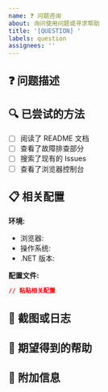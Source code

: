 ```yaml
---
name: ❓ 问题咨询
about: 询问使用问题或寻求帮助
title: '[QUESTION] '
labels: question
assignees: ''
---
```


## ❓ 问题描述
<!-- 清晰地描述你的问题 -->

## 🔍 已尝试的方法
<!-- 描述你已经尝试过的解决方法 -->
- [ ] 阅读了 README 文档
- [ ] 查看了故障排查部分
- [ ] 搜索了现有的 Issues
- [ ] 查看了浏览器控制台

## 📋 相关配置
<!-- 提供相关的配置信息 -->

**环境:**
- 浏览器: 
- 操作系统: 
- .NET 版本: 

**配置文件:**
```json
// 粘贴相关配置
```

## 📸 截图或日志
<!-- 如果适用,添加截图或日志 -->

## 💭 期望得到的帮助
<!-- 描述你希望得到什么样的帮助 -->

## 📝 附加信息
<!-- 任何其他有助于回答问题的信息 -->
